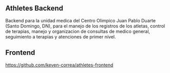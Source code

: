 ## Athletes Backend

Backend para la unidad medica del Centro Olimpico Juan Pablo Duarte (Santo Domingo, DN), para el manejo de los registros de los atletas, control de terapias, manejo y organizacion de consultas de medico general, seguimiento a terapias y atenciones de primer nivel.

## Frontend
https://github.com/keven-correa/athletes-frontend
